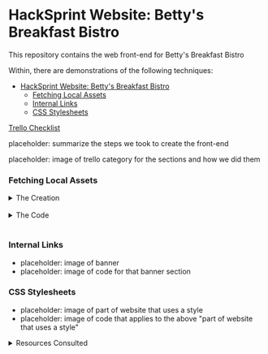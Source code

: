 # HackSprint Website: Betty's Breakfast Bistro

This repository contains the web front-end for Betty's Breakfast Bistro

Within, there are demonstrations of the following techniques:

- [HackSprint Website: Betty's Breakfast Bistro](#hacksprint-website-bettys-breakfast-bistro)
    - [Fetching Local Assets](#fetching-local-assets)
    - [Internal Links](#internal-links)
    - [CSS Stylesheets](#css-stylesheets)

[Trello Checklist](https://trello.com/b/0zztTMTw/ndhlovu-rosencutter-hacksprint)


placeholder: summarize the steps we took to create the front-end

placeholder: image of trello category for the sections and how we did them


### Fetching Local Assets
<p align="left">
    <details>
        <summary>The Creation</summary>
        <img src="Assets/Images/README_images/fetch_local_asset_asset.PNG" width="400\"/>
    </details>
<br>
    <details>
        <summary>The Code</summary>
        <img src="Assets/Images/README_images/fetch_local_asset_fetch.PNG" width="400\"/>
    </details>
  <img src="" width="400\"/>
</p>

### Internal Links
* placeholder: image of banner
* placeholder: image of code for that banner section

### CSS Stylesheets
* placeholder: image of part of website that uses a style
* placeholder: image of code that applies to the above "part of website that uses a style"

<details>
    <summary>Resources Consulted</summary>
    <ul>
        <li>[creating image grids](https://www.w3schools.com/howto/howto_js_image_grid.asp)</li>
    </ul>
</details>
